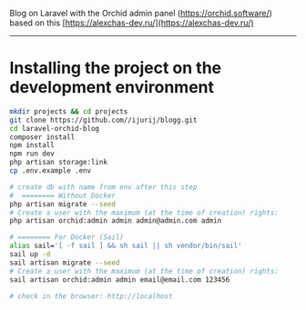 Blog on Laravel with the Orchid admin panel (https://orchid.software/)   
based on this [https://alexchas-dev.ru/](https://alexchas-dev.ru/)

---
# Installing the project on the development environment

```bash
mkdir projects && cd projects
git clone https://github.com//ijurij/blogg.git
cd laravel-orchid-blog
composer install
npm install
npm run dev
php artisan storage:link
cp .env.example .env

# create db with name from env after this step
#  ======== Without Docker
php artisan migrate --seed
# Create a user with the maximum (at the time of creation) rights:
php artisan orchid:admin admin admin@admin.com admin

# ======== For Docker (Sail)
alias sail='[ -f sail ] && sh sail || sh vendor/bin/sail'
sail up -d
sail artisan migrate --seed
# Create a user with the maximum (at the time of creation) rights:
sail artisan orchid:admin admin email@email.com 123456

# check in the browser: http://localhost 
```
